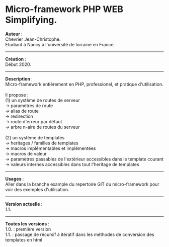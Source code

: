 # Micro-framework PHP WEB Simplifying.

<b> Auteur </b> : 
<br> Chevrier Jean-Christophe.
<br> Etudiant à Nancy à l'université de lorraine en France.

<hr> 

<b> Création </b> :
<br> Début 2020.

<hr>

<b> Description </b> : 
<br> Micro-framework entièrement en PHP, professionel, et pratique d'utilisation.  
<br> Il propose :
<br> (1) un système de routes de serveur
<br>     -> paramètres de route 
<br>	 -> alias de route
<br>     -> redirection
<br>	 -> route d'erreur par défaut
<br>	 -> arbre n-aire de routes du serveur	
<br> (2) un système de templates
<br>	 -> heritages / familles de templates
<br>	 -> macros implémentables et implémentées
<br>	 -> macros de valeur
<br>	 -> paramètres passables de l'extérieur accessibles dans le template courant
<br>	 -> valeurs internes accessibles dans tout l'heritage de templates

<hr>

<b> Usages </b>: 
<br> Aller dans la branche example du repertoire GIT du micro-framework pour voir des exemples d'utilisation. 

<hr>

<b> Version actuelle </b> : 
<br> 1.1.

<hr>

<b> Toutes les versions </b> : 
<br> 1.0. : première version
<br> 1.1. : passage de récursif à itératif dans les méthodes de conversion des templates en html
